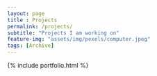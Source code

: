 ```yaml
---
layout: page
title : Projects
permalink: /projects/
subtitle: "Projects I am working on"
feature-img: "assets/img/pexels/computer.jpeg"
tags: [Archive]
---
```


{% include portfolio.html %}
